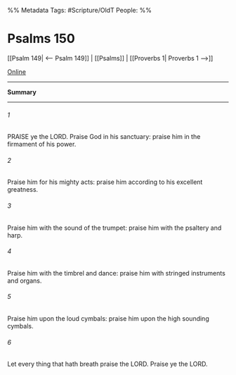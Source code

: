 

%% Metadata
Tags: #Scripture/OldT
People: 
%%
# Psalms 150
[[Psalm 149| <-- Psalm 149]] | [[Psalms]] | [[Proverbs 1| Proverbs 1 -->]]

[Online](https://churchofjesuschrist.org/study/scriptures/ot/ps/150?lang=eng)

---
__Summary__



---

###### 1
PRAISE ye the LORD.  Praise God in his sanctuary: praise him in the firmament of his power.
###### 2
Praise him for his mighty acts: praise him according to his excellent greatness.
###### 3
Praise him with the sound of the trumpet: praise him with the psaltery and harp.
###### 4
Praise him with the timbrel and dance: praise him with stringed instruments and organs.
###### 5
Praise him upon the loud cymbals: praise him upon the high sounding cymbals.
###### 6
Let every thing that hath breath praise the LORD.  Praise ye the LORD.



